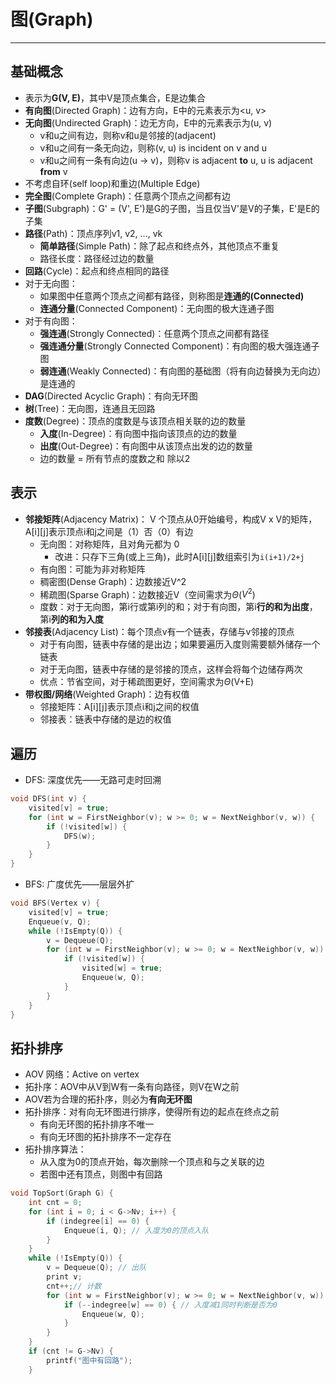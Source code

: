 # 图(Graph)
------------------------

## 基础概念
+ 表示为**G(V, E)**，其中V是顶点集合，E是边集合
+ **有向图**(Directed Graph)：边有方向，E中的元素表示为<u, v>
+ **无向图**(Undirected Graph)：边无方向，E中的元素表示为(u, v)
    + v和u之间有边，则称v和u是邻接的(adjacent)
    + v和u之间有一条无向边，则称(v, u) is incident on v and u
    + v和u之间有一条有向边(u $\rightarrow$ v)，则称v is adjacent **to** u, u is adjacent **from** v
+ 不考虑自环(self loop)和重边(Multiple Edge)
+ **完全图**(Complete Graph)：任意两个顶点之间都有边
+ **子图**(Subgraph)：G' = (V', E')是G的子图，当且仅当V'是V的子集，E'是E的子集
+ **路径**(Path)：顶点序列v1, v2, ..., vk
    + **简单路径**(Simple Path)：除了起点和终点外，其他顶点不重复
    + 路径长度：路径经过边的数量
+ **回路**(Cycle)：起点和终点相同的路径
+ 对于无向图：
    + 如果图中任意两个顶点之间都有路径，则称图是**连通的(Connected)**
    + **连通分量**(Connected Component)：无向图的极大连通子图
+ 对于有向图：
    + **强连通**(Strongly Connected)：任意两个顶点之间都有路径
    + **强连通分量**(Strongly Connected Component)：有向图的极大强连通子图
    + **弱连通**(Weakly Connected)：有向图的基础图（将有向边替换为无向边）是连通的
+ **DAG**(Directed Acyclic Graph)：有向无环图
+ **树**(Tree)：无向图，连通且无回路
+ **度数**(Degree)：顶点的度数是与该顶点相关联的边的数量
    + **入度**(In-Degree)：有向图中指向该顶点的边的数量
    + **出度**(Out-Degree)：有向图中从该顶点出发的边的数量
    + 边的数量 = 所有节点的度数之和 除以2

## 表示
+ **邻接矩阵**(Adjacency Matrix)：
V 个顶点从0开始编号，构成V x V的矩阵，A[i][j]表示顶点i和j之间是（1）否（0）有边
    + 无向图：对称矩阵，且对角元都为 0
        - 改进：只存下三角(或上三角)，此时A[i][j]数组索引为`i(i+1)/2+j`
    + 有向图：可能为非对称矩阵
    + 稠密图(Dense Graph)：边数接近V^2
    + 稀疏图(Sparse Graph)：边数接近V（空间需求为$\Theta$($V^2$)
    + 度数：对于无向图，第i行或第i列的和；对于有向图，第i**行的和为出度**，第i**列的和为入度**
+ **邻接表**(Adjacency List)：每个顶点v有一个链表，存储与v邻接的顶点
    + 对于有向图，链表中存储的是出边；如果要遍历入度则需要额外储存一个链表
    + 对于无向图，链表中存储的是邻接的顶点，这样会将每个边储存两次
    + 优点：节省空间，对于稀疏图更好，空间需求为$\Theta$(V+E) 
+ **带权图/网络**(Weighted Graph)：边有权值
    + 邻接矩阵：A[i][j]表示顶点i和j之间的权值
    + 邻接表：链表中存储的是边的权值

## 遍历
+ DFS: 深度优先——无路可走时回溯
```c
void DFS(int v) {
    visited[v] = true;
    for (int w = FirstNeighbor(v); w >= 0; w = NextNeighbor(v, w)) {
        if (!visited[w]) {
            DFS(w);
        }
    }
}
```
+ BFS: 广度优先——层层外扩
```c
void BFS(Vertex v) {
    visited[v] = true;
    Enqueue(v, Q);
    while (!IsEmpty(Q)) {
        v = Dequeue(Q);
        for (int w = FirstNeighbor(v); w >= 0; w = NextNeighbor(v, w)) {
            if (!visited[w]) {
                visited[w] = true;
                Enqueue(w, Q);
            }
        }
    }
}
```

## 拓扑排序
+ AOV 网络：Active on vertex
+ 拓扑序：AOV中从V到W有一条有向路径，则V在W之前
+ AOV若为合理的拓扑序，则必为**有向无环图**
+ 拓扑排序：对有向无环图进行排序，使得所有边的起点在终点之前
    + 有向无环图的拓扑排序不唯一
    + 有向无环图的拓扑排序不一定存在
+ 拓扑排序算法：
    + 从入度为0的顶点开始，每次删除一个顶点和与之关联的边
    + 若图中还有顶点，则图中有回路
```c
void TopSort(Graph G) {
    int cnt = 0;
    for (int i = 0; i < G->Nv; i++) {
        if (indegree[i] == 0) {
            Enqueue(i, Q); // 入度为0的顶点入队
        }
    }
    while (!IsEmpty(Q)) {
        v = Dequeue(Q); // 出队
        print v;
        cnt++;// 计数
        for (int w = FirstNeighbor(v); w >= 0; w = NextNeighbor(v, w)) {
            if (--indegree[w] == 0) { // 入度减1同时判断是否为0
                Enqueue(w, Q);
            }
        }
    }
    if (cnt != G->Nv) {
        printf("图中有回路");
    }
```
